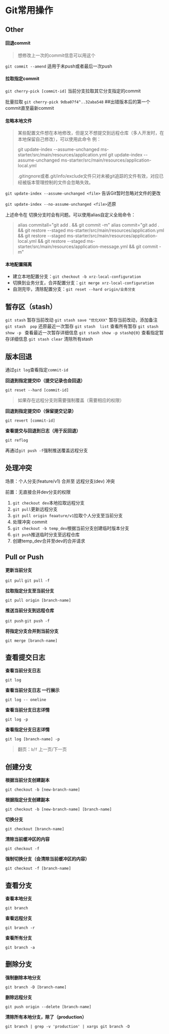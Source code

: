 # Git常用操作

## Other

#### 回退commit
> 想修改上一次的commit信息可以用这个

`git commit --amend` 适用于未push或者最后一次push

#### 拉取指定commit
`git cherry-pick [commit-id]` 当前分支拉取其它分支指定的commit

批量拉取
`git cherry-pick 9dba07f4^..32aba548` ##出错版本后的第一个commit直至最新commit

#### 忽略本地文件

> 某些配置文件想在本地修改，但是又不想提交到远程仓库（多人开发时，在本地保留自己修改），可以使用此命令
> 例：
>
> git update-index --assume-unchanged ms-starter/src/main/resources/application.yml
> git update-index --assume-unchanged ms-starter/src/main/resources/application-local.yml
>
>.gitingnore或者.git/info/exclude文件只对未被git追踪的文件有效，对应已经被版本管理控制的文件会忽略失效。

`git update-index --assume-unchanged <file>`  告诉Git暂时忽略对文件的更改

`git update-index --no-assume-unchanged <file>`还原

上述命令在 切换分支时会有问题。可以使用alias自定义全局命令：

>alias commitall="git add . && git commit -m"
>alias commit="git add . &&
>git restore --staged ms-starter/src/main/resources/application.yml &&
>git restore --staged ms-starter/src/main/resources/application-local.yml &&
>git restore --staged ms-starter/src/main/resources/application-message.yml &&
>git commit -m"

#### 本地配置隔离

- 建立本地配置分支：`git checkout -b xrz-local-configuration`
- 切换到业务分支，合并配置分支：`git merge xrz-local-configuration`
- 自测完毕，清除配置分支：`git reset --hard origin/业务分支`


## 暂存区（stash）

`git stash` 暂存当前改动
`git stash save "优化XXX"` 暂存当前改动，添加备注
`git stash  pop` 还原最近一次暂存
`git stash  list` 查看所有暂存
`git stash show -p ` 查看最近一次暂存详细信息
`git stash show -p stash@{0}` 查看指定暂存详细信息
`git stash clear` 清除所有stash

## 版本回退

通过`git log`查看指定`commit-id`

**回退到指定提交ID（提交记录也会回退）**

`git reset --hard [commit-id]`
> 如果存在远程分支则需要强制覆盖（需要相应的权限）

**回退到指定提交ID（保留提交记录）**

`git revert [commit-id]`

**查看提交与回退到日志（用于反回退）**

`git reflog`

再通过`git push -f`强制推送覆盖远程分支

## 处理冲突

场景：个人分支(feature/v1) 合并至 远程分支(dev) 冲突

前置：无直接合并dev分支的权限

1. `git checkout dev`本地拉取远程分支
2. `git pull`更新远程分支
3. `git pull origin feaature/v1`拉取个人分支至当前分支
4. 处理冲突 commit
5. `git checkout -b temp_dev`根据当前分支创建临时版本分支
6. `git push`推送临时分支至远程仓库
7. 创建temp_dev合并至dev的合并请求

## Pull or Push

**更新当前分支**

`git pull`
`git pull -f`

**拉取指定分支至当前分支**

`git pull origin [branch-name]`

**推送当前分支到远程仓库**

`git push`
`git push -f`

**将指定分支合并到当前分支**

`git merge [branch-name]`

## 查看提交日志

**查看当前分支日志**

`git log`

**查看当前分支日志 一行展示**

`git log -- oneline`

**查看当前分支日志详情**

`git log -p`

**查看指定分支日志详情**

`git log [branch-name] -p`

> 翻页：`b`/`f`     上一页/下一页

## 创建分支

**根据当前分支创建副本**

`git checkout -b [new-branch-name]`

**根据指定分支创建副本**

`git checkout -b [new-branch-name] [branch-name]`

**切换分支**

`git checkout [branch-name]`

**清除当前缓冲区的内容**

`git checkout -f`

**强制切换分支（会清除当前缓冲区的内容）**

`git checkout -f [branch-name]`

## 查看分支

**查看本地分支**

`git branch`

**查看远程分支**

`git branch -r`

**查看所有分支**

`git branch -a`

## 删除分支

**强制删除本地分支**

`git branch -D [branch-name]`

**删除远程分支**

`git push origin --delete [branch-name]`

**清除所有本地分支，除了（production）**

`git branch | grep -v 'production' | xargs git branch -D`